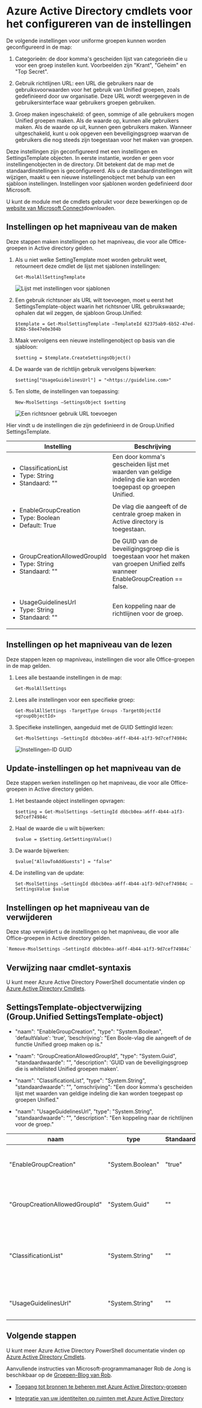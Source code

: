 <properties
    pageTitle="Azure Active Directory cmdlets voor het configureren van instellingen voor groepen | Microsoft Azure"
    description="Hoe de instellingen voor de cmdlets Azure Active Directory-groepen beheren."
    services="active-directory"
    documentationCenter=""
    authors="curtand"
    manager="femila"
    editor=""/>

<tags
    ms.service="active-directory"
    ms.workload="identity"
    ms.tgt_pltfrm="na"
    ms.devlang="na"
    ms.topic="article"
    ms.date="09/22/2016"
    ms.author="curtand"/>


# <a name="azure-active-directory-cmdlets-for-configuring-group-settings"></a>Azure Active Directory cmdlets voor het configureren van de instellingen

De volgende instellingen voor uniforme groepen kunnen worden geconfigureerd in de map:

1.  Categorieën: de door komma's gescheiden lijst van categorieën die u voor een groep instellen kunt. Voorbeelden zijn "Krant", "Geheim" en "Top Secret".

2.  Gebruik richtlijnen URL: een URL die gebruikers naar de gebruiksvoorwaarden voor het gebruik van Unified groepen, zoals gedefinieerd door uw organisatie. Deze URL wordt weergegeven in de gebruikersinterface waar gebruikers groepen gebruiken.

3.  Groep maken ingeschakeld: of geen, sommige of alle gebruikers mogen Unified groepen maken. Als de waarde op, kunnen alle gebruikers maken. Als de waarde op uit, kunnen geen gebruikers maken. Wanneer uitgeschakeld, kunt u ook opgeven een beveiligingsgroep waarvan de gebruikers die nog steeds zijn toegestaan voor het maken van groepen.

Deze instellingen zijn geconfigureerd met een instellingen en SettingsTemplate objecten. In eerste instantie, worden er geen voor instellingenobjecten in de directory. Dit betekent dat de map met de standaardinstellingen is geconfigureerd. Als u de standaardinstellingen wilt wijzigen, maakt u een nieuwe instellingenobject met behulp van een sjabloon instellingen. Instellingen voor sjablonen worden gedefinieerd door Microsoft.

U kunt de module met de cmdlets gebruikt voor deze bewerkingen op de [website van Microsoft Connect](http://connect.microsoft.com/site1164/Downloads/DownloadDetails.aspx?DownloadID=59185)downloaden.

## <a name="create-settings-at-the-directory-level"></a>Instellingen op het mapniveau van de maken

Deze stappen maken instellingen op het mapniveau, die voor alle Office-groepen in Active directory gelden.

1. Als u niet welke SettingTemplate moet worden gebruikt weet, retourneert deze cmdlet de lijst met sjablonen instellingen:

    `Get-MsolAllSettingTemplate`

    ![Lijst met instellingen voor sjablonen](./media/active-directory-accessmanagement-groups-settings-cmdlets/list-of-templates.png)

2. Een gebruik richtsnoer als URL wilt toevoegen, moet u eerst het SettingsTemplate-object waarin het richtsnoer URL gebruikswaarde; ophalen dat wil zeggen, de sjabloon Group.Unified:

    `$template = Get-MsolSettingTemplate –TemplateId 62375ab9-6b52-47ed-826b-58e47e0e304b`

3. Maak vervolgens een nieuwe instellingenobject op basis van die sjabloon:

    `$setting = $template.CreateSettingsObject()`

4. De waarde van de richtlijn gebruik vervolgens bijwerken:

    `$setting["UsageGuidelinesUrl"] = "<https://guideline.com>"`

5. Ten slotte, de instellingen van toepassing:

    `New-MsolSettings –SettingsObject $setting`

    ![Een richtsnoer gebruik URL toevoegen](./media/active-directory-accessmanagement-groups-settings-cmdlets/add-usage-guideline-url.png)

Hier vindt u de instellingen die zijn gedefinieerd in de Group.Unified SettingsTemplate.

 **Instelling**                          | **Beschrijving**                                                                                             
--------------------------------------|-----------------------------------------------
 <ul><li>ClassificationList<li>Type: String<li>Standaard: ""                  | Een door komma's gescheiden lijst met waarden van geldige indeling die kan worden toegepast op groepen Unified.                
 <ul><li>EnableGroupCreation<li>Type: Boolean<li>Default: True              | De vlag die aangeeft of de centrale groep maken in Active directory is toegestaan.                               
 <ul><li>GroupCreationAllowedGroupId<li>Type: String<li>Standaard: ""         | De GUID van de beveiligingsgroep die is toegestaan voor het maken van groepen Unified zelfs wanneer EnableGroupCreation == false.
 <ul><li>UsageGuidelinesUrl<li>Type: String<li>Standaard: ""                  | Een koppeling naar de richtlijnen voor de groep.                                                                       

## <a name="read-settings-at-the-directory-level"></a>Instellingen op het mapniveau van de lezen

Deze stappen lezen op mapniveau, instellingen die voor alle Office-groepen in de map gelden.

1. Lees alle bestaande instellingen in de map:

    `Get-MsolAllSettings`

2. Lees alle instellingen voor een specifieke groep:

    `Get-MsolAllSettings -TargetType Groups -TargetObjectId <groupObjectId>`

3. Specifieke instellingen, aangeduid met de GUID SettingId lezen:

    `Get-MsolSettings –SettingId dbbcb0ea-a6ff-4b44-a1f3-9d7cef74984c`

    ![Instellingen-ID GUID](./media/active-directory-accessmanagement-groups-settings-cmdlets/settings-id-guid.png)

## <a name="update-settings-at-the-directory-level"></a>Update-instellingen op het mapniveau van de

Deze stappen werken instellingen op het mapniveau, die voor alle Office-groepen in Active directory gelden.

1. Het bestaande object instellingen opvragen:

    `$setting = Get-MsolSettings –SettingId dbbcb0ea-a6ff-4b44-a1f3-9d7cef74984c`

2. Haal de waarde die u wilt bijwerken:

    `$value = $Setting.GetSettingsValue()`

3. De waarde bijwerken:

    `$value["AllowToAddGuests"] = "false"`

4. De instelling van de update:

    `Set-MsolSettings –SettingId dbbcb0ea-a6ff-4b44-a1f3-9d7cef74984c –SettingsValue $value`

## <a name="remove-settings-at-the-directory-level"></a>Instellingen op het mapniveau van de verwijderen

Deze stap verwijdert u de instellingen op het mapniveau, die voor alle Office-groepen in Active directory gelden.

    `Remove-MsolSettings –SettingId dbbcb0ea-a6ff-4b44-a1f3-9d7cef74984c`

## <a name="cmdlet-syntax-reference"></a>Verwijzing naar cmdlet-syntaxis

U kunt meer Azure Active Directory PowerShell documentatie vinden op [Azure Active Directory Cmdlets](http://go.microsoft.com/fwlink/p/?LinkId=808260).

## <a name="settingstemplate-object-reference-groupunified-settingstemplate-object"></a>SettingsTemplate-objectverwijzing (Group.Unified SettingsTemplate-object)

- "naam": "EnableGroupCreation", "type": "System.Boolean", 'defaultValue': 'true', 'beschrijving': "Een Boole-vlag die aangeeft of de functie Unified groep maken op is."

- "naam": "GroupCreationAllowedGroupId", "type": "System.Guid", "standaardwaarde": "", "description": 'GUID van de beveiligingsgroep die is whitelisted Unified groepen maken'.

- "naam": "ClassificationList", "type": "System.String", "standaardwaarde": "", "omschrijving": "Een door komma's gescheiden lijst met waarden van geldige indeling die kan worden toegepast op groepen Unified."

- "naam": "UsageGuidelinesUrl", "type": "System.String", "standaardwaarde": "", "description": "Een koppeling naar de richtlijnen voor de groep."

naam | type | Standaardwaarde | Beschrijving
----------  | ----------  | ---------  | ----------
"EnableGroupCreation"  | "System.Boolean"  | "true"  | "Een Boole-vlag die aangeeft of de functie Unified groep maken op is."
"GroupCreationAllowedGroupId"  | "System.Guid"  | ""  | "De GUID van de beveiligingsgroep die is whitelisted Unified groepen maken."
"ClassificationList"  | "System.String"  | ""  | "Een door komma's gescheiden lijst met waarden van geldige indeling die kan worden toegepast op groepen Unified."
"UsageGuidelinesUrl"  | "System.String"  | ""  | "Een koppeling naar de richtlijnen voor de groep."

## <a name="next-steps"></a>Volgende stappen

U kunt meer Azure Active Directory PowerShell documentatie vinden op [Azure Active Directory Cmdlets](http://go.microsoft.com/fwlink/p/?LinkId=808260).

Aanvullende instructies van Microsoft-programmamanager Rob de Jong is beschikbaar op de [Groepen-Blog van Rob](http://robsgroupsblog.com/blog/configuring-settings-for-office-365-groups-in-azure-ad).

* [Toegang tot bronnen te beheren met Azure Active Directory-groepen](active-directory-manage-groups.md)

* [Integratie van uw identiteiten op ruimten met Azure Active Directory](active-directory-aadconnect.md)

